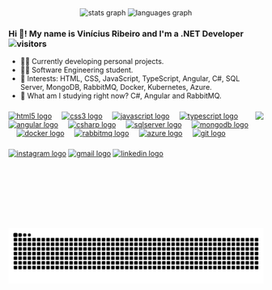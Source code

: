 <div align="center">
  <img src="https://github-readme-stats.vercel.app/api?username=vnribeiro&hide_title=false&hide_rank=false&show_icons=true&include_all_commits=true&count_private=true&theme=github_dark&locale=en" height="200" alt="stats graph"/>
  <img src="https://github-readme-stats.vercel.app/api/top-langs?username=vnribeiro&locale=en&hide_title=false&card_width=320&langs_count=8&theme=github_dark" height="200" alt="languages graph"  />
</div>

### Hi 👋! My name is Vinícius Ribeiro and I'm a .NET Developer  &nbsp;&nbsp;&nbsp; ![visitors](https://komarev.com/ghpvc/?username=vnribeiro&style=flat-square&color=3c6382&label=Visitors)
- 👨‍💻 Currently developing personal projects.
- 👨‍🎓 Software Engineering student.
- 🎯 Interests: HTML, CSS, JavaScript, TypeScript, Angular, C#, SQL Server, MongoDB, RabbitMQ, Docker, Kubernetes, Azure.
- 📖 What am I studying right now? C#, Angular and RabbitMQ.

###

<img align="right" height="230" src="https://media2.giphy.com/media/v1.Y2lkPTc5MGI3NjExdXFuNjUwOGV1MGlnYjVlNm5vb2VjenBtMjFocDQzdzBtY2pkY3V6OSZlcD12MV9pbnRlcm5hbF9naWZfYnlfaWQmY3Q9Zw/Buq5DyBD3PQt7kol5c/giphy.gif"  />

###

<div align="left">
  <a href="#"><img src="https://cdn.jsdelivr.net/gh/devicons/devicon/icons/html5/html5-original.svg" height="30" alt="html5 logo" title="html5" /></a>
  <img width="12" />
  <a href="#"> <img src="https://cdn.jsdelivr.net/gh/devicons/devicon/icons/css3/css3-original.svg" height="30" alt="css3 logo"  title="css3" /></a>
  <img width="12" />
  <a href="#"><img src="https://cdn.jsdelivr.net/gh/devicons/devicon/icons/javascript/javascript-original.svg" height="30" alt="javascript logo" title="javascript" /></a>
  <img width="12" />
  <a href="#"><img src="https://cdn.jsdelivr.net/gh/devicons/devicon/icons/typescript/typescript-original.svg" height="30" alt="typescript logo" title="typescript" /></a>
  <img width="12" />
  <a href="#"><img src="https://cdn.jsdelivr.net/gh/devicons/devicon/icons/angular/angular-original.svg" height="30" alt="angular logo" title="angular" /></a>
  <img width="12" />
  <a href="#"><img src="https://cdn.jsdelivr.net/gh/devicons/devicon/icons/csharp/csharp-original.svg" height="30" alt="csharp logo" title="csharp" /></a>
  <img width="12" />
  <a href="#"><img src="https://cdn.jsdelivr.net/gh/devicons/devicon/icons/microsoftsqlserver/microsoftsqlserver-original.svg" height="30" alt="sqlserver logo" title="sqlserver" /></a> 
  <img width="12" />
  <a href="#"><img src="https://cdn.jsdelivr.net/gh/devicons/devicon/icons/mongodb/mongodb-original.svg" height="30" alt="mongodb logo" title="mongodb" /></a> 
  <img width="12" />
  <a href="#"><img src="https://cdn.jsdelivr.net/gh/devicons/devicon/icons/docker/docker-original.svg" height="30" alt="docker logo" title="docker" /></a>  
  <img width="12" />
  <a href="#"><img src="https://cdn.jsdelivr.net/gh/devicons/devicon/icons/rabbitmq/rabbitmq-original.svg" height="30" alt="rabbitmq logo" title="rabbitmq" /></a>
  <img width="12" />
  <a href="#"><img src="https://cdn.jsdelivr.net/gh/devicons/devicon/icons/azure/azure-original.svg" height="30" alt="azure logo" title="azure" /></a>
  <img width="12" />
  <a href="#"><img src="https://cdn.jsdelivr.net/gh/devicons/devicon/icons/git/git-original.svg" height="30" alt="git logo" title="git" /></a>
</div>

###

<div align="left">
 <a href="https://www.instagram.com/ribeirovn_" target="_blank">
   <img src="https://img.shields.io/static/v1?message=Instagram&logo=instagram&label=&color=E4405F&logoColor=white&labelColor=&style=for-the-badge" height="35" alt="instagram logo" /></a> 
 <a href="mailto:contact.vnribeiro@gmail.com" target="_blank">
  <img src="https://img.shields.io/static/v1?message=Gmail&logo=gmail&label=&color=D14836&logoColor=white&labelColor=&style=for-the-badge" height="35" alt="gmail logo" /></a>
 <a href="https://www.linkedin.com/in/vnribeirolink" target="_blank">
  <img src="https://img.shields.io/static/v1?message=LinkedIn&logo=linkedin&label=&color=0077B5&logoColor=white&labelColor=&style=for-the-badge" height="35" alt="linkedin logo" /></a>
</div>

###

<br clear="both">

<img src="https://raw.githubusercontent.com/vnribeiro/vnribeiro/output/snake.svg" alt="Snake animation" />

###
